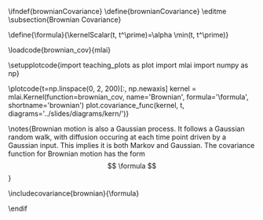 \ifndef{brownianCovariance}
\define{brownianCovariance}
\editme
\subsection{Brownian Covariance}

\define{\formula}{\kernelScalar(t, t^\prime)=\alpha \min(t, t^\prime)}

\loadcode{brownian_cov}{mlai}

\setupplotcode{import teaching_plots as plot
import mlai
import numpy as np}

\plotcode{t=np.linspace(0, 2, 200)[:, np.newaxis]
kernel = mlai.Kernel(function=brownian_cov,
                     name='Brownian',
                     formula='\formula',
                     shortname='brownian')
plot.covariance_func(kernel, t, diagrams='../slides/diagrams/kern/')}

\notes{Brownian motion is also a Gaussian process. It follows a Gaussian random walk, with diffusion occuring at each time point driven by a Gaussian input. This implies it is both Markov and Gaussian. The covariance function for Brownian motion has the form
$$
\formula
$$}

\includecovariance{brownian}{\formula}


\endif
